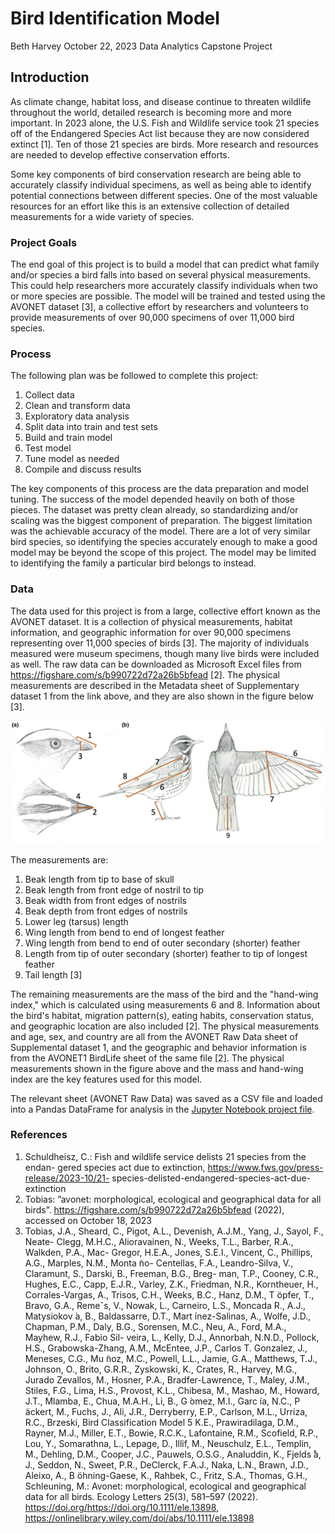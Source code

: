 # Bird Identification Model

Beth Harvey
October 22, 2023
Data Analytics Capstone Project

## Introduction

As climate change, habitat loss, and disease continue to threaten wildlife throughout the world, detailed research is becoming more and more important. In 2023 alone, the U.S. Fish and Wildlife service took 21 species off of the Endangered Species Act list because they are now considered extinct [1]. Ten of those 21 species are birds. More research and resources are needed to develop effective conservation efforts. 

Some key components of bird conservation research are being able to accurately classify individual specimens, as well as being able to identify potential connections between different species. One of the most valuable resources for an effort like this is an extensive collection of detailed measurements for a wide variety of species.

### Project Goals

The end goal of this project is to build a model that can predict what family and/or species a bird falls into based on several physical measurements. This could help researchers more accurately classify individuals when two or more species are possible. The model will be trained and tested using the AVONET dataset [3], a collective effort by researchers and volunteers to provide measurements of over 90,000 specimens of over 11,000 bird species. 

### Process

The following plan was be followed to complete this project:

   1. Collect data
   2. Clean and transform data
   3. Exploratory data analysis
   4. Split data into train and test sets
   5. Build and train model
   6. Test model
   7. Tune model as needed
   8. Compile and discuss results

The key components of this process are the data preparation and model tuning. The success of the model depended heavily on both of those pieces. The dataset was pretty clean already, so standardizing and/or scaling was the biggest component of preparation. The biggest limitation was the achievable accuracy of the model. There are a lot of very similar bird species, so identifying the species accurately enough to make a good model may be beyond the scope of this project. The model may be limited to identifying the family a particular bird belongs to instead.

### Data

The data used for this project is from a large, collective effort known as the AVONET dataset. It is a collection of physical measurements, habitat information, and geographic information for over 90,000 specimens representing over 11,000 species of birds [3]. The majority of individuals measured were museum specimens, though many live birds were included as well. The raw data can be downloaded as Microsoft Excel files from https://figshare.com/s/b990722d72a26b5bfead [2]. The physical measurements are described in the Metadata sheet of Supplementary dataset 1 from the link above, and they are also shown in the figure below [3].

![Illustration of bird showing measurements used](measurements-fig.jpg)

The measurements are:

   1. Beak length from tip to base of skull
   2. Beak length from front edge of nostril to tip
   3. Beak width from front edges of nostrils
   4. Beak depth from front edges of nostrils
   5. Lower leg (tarsus) length
   6. Wing length from bend to end of longest feather 
   7. Wing length from bend to end of outer secondary (shorter) feather
   8. Length from tip of outer secondary (shorter) feather to tip of longest feather
   9. Tail length [3]


The remaining measurements are the mass of the bird and the "hand-wing index," which is calculated using measurements 6 and 8. Information about the bird's habitat, migration pattern(s), eating habits, conservation status, and geographic location are also included [2]. The physical measurements and age, sex, and country are all from the AVONET Raw Data sheet of Supplemental dataset 1, and the geographic and behavior information is from the AVONET1 BirdLife sheet of the same file
 [2]. The physical measurements shown in the figure above and the mass and hand-wing index are the key features used for this model.

 The relevant sheet (AVONET Raw Data) was saved as a CSV file and loaded into a Pandas DataFrame for analysis in the [Jupyter Notebook project file](avonet_bird_identification.ipynb).



### References 

1. Schuldheisz, C.: Fish and wildlife service delists 21 species from the endan-
gered species act due to extinction, https://www.fws.gov/press-release/2023-10/21-
species-delisted-endangered-species-act-due-extinction
2. Tobias: ”avonet: morphological, ecological and geographical data for all birds”.
https://figshare.com/s/b990722d72a26b5bfead (2022), accessed on October 18,
2023
3. Tobias, J.A., Sheard, C., Pigot, A.L., Devenish, A.J.M., Yang, J., Sayol, F., Neate-
Clegg, M.H.C., Alioravainen, N., Weeks, T.L., Barber, R.A., Walkden, P.A., Mac-
Gregor, H.E.A., Jones, S.E.I., Vincent, C., Phillips, A.G., Marples, N.M., Monta ̃no-
Centellas, F.A., Leandro-Silva, V., Claramunt, S., Darski, B., Freeman, B.G., Breg-
man, T.P., Cooney, C.R., Hughes, E.C., Capp, E.J.R., Varley, Z.K., Friedman,
N.R., Korntheuer, H., Corrales-Vargas, A., Trisos, C.H., Weeks, B.C., Hanz, D.M.,
T ̈opfer, T., Bravo, G.A., Remeˇs, V., Nowak, L., Carneiro, L.S., Moncada R., A.J.,
Matysiokov ́a, B., Baldassarre, D.T., Mart ́ınez-Salinas, A., Wolfe, J.D., Chapman,
P.M., Daly, B.G., Sorensen, M.C., Neu, A., Ford, M.A., Mayhew, R.J., Fabio Sil-
veira, L., Kelly, D.J., Annorbah, N.N.D., Pollock, H.S., Grabowska-Zhang, A.M.,
McEntee, J.P., Carlos T. Gonzalez, J., Meneses, C.G., Mu ̃noz, M.C., Powell, L.L.,
Jamie, G.A., Matthews, T.J., Johnson, O., Brito, G.R.R., Zyskowski, K., Crates,
R., Harvey, M.G., Jurado Zevallos, M., Hosner, P.A., Bradfer-Lawrence, T., Maley,
J.M., Stiles, F.G., Lima, H.S., Provost, K.L., Chibesa, M., Mashao, M., Howard,
J.T., Mlamba, E., Chua, M.A.H., Li, B., G ́omez, M.I., Garc ́ıa, N.C., P ̈ackert,
M., Fuchs, J., Ali, J.R., Derryberry, E.P., Carlson, M.L., Urriza, R.C., Brzeski,
Bird Classification Model 5
K.E., Prawiradilaga, D.M., Rayner, M.J., Miller, E.T., Bowie, R.C.K., Lafontaine,
R.M., Scofield, R.P., Lou, Y., Somarathna, L., Lepage, D., Illif, M., Neuschulz,
E.L., Templin, M., Dehling, D.M., Cooper, J.C., Pauwels, O.S.G., Analuddin, K.,
Fjelds ̊a, J., Seddon, N., Sweet, P.R., DeClerck, F.A.J., Naka, L.N., Brawn, J.D.,
Aleixo, A., B ̈ohning-Gaese, K., Rahbek, C., Fritz, S.A., Thomas, G.H., Schleuning,
M.: Avonet: morphological, ecological and geographical data for all birds. Ecology
Letters 25(3), 581–597 (2022). https://doi.org/https://doi.org/10.1111/ele.13898,
https://onlinelibrary.wiley.com/doi/abs/10.1111/ele.13898